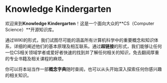 # Knowledge Kindergarten

欢迎来到**Knowledge Kindergarten**！这是一个面向大众的**CS（Computer Science）**开源知识库。

通过WIKI的形式，我们试图尽可能的涵盖所有计算机科学中的重要概念和知识体系，详细的阐述他们的基本原理及相互联系。通过**超链接**的形式，我们能够让任何一位CS相关领域学者或爱好者快速的找到并了解任何相关的知识，免去翻阅厚重的专业书籍及相关课程的麻烦。

你可以将本站当作一部**概念字典**随时查阅，也可以从头开始深入探索任何你感兴趣的相关知识。